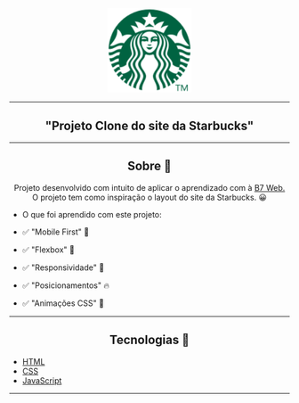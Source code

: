 <p align="center">
      <img src="/Assets/images/starbucks-nav-logo.svg" width="30%" alt="Awax Logo"/>
</p>

---

<h2 align="center">"Projeto Clone do site da Starbucks"</h1>

---

<h2 align="center">Sobre 📖</h2>

   <p align="center">
      Projeto desenvolvido com intuito  de aplicar o aprendizado com à <a href="https://b7web.com.br/fullstack/">B7 Web.</a><br>
      O projeto tem como inspiração o layout do site da Starbucks. 😀<br>
   </p>

- O que foi aprendido com este projeto:

- ✅ "Mobile First" 💪
- ✅ "Flexbox" 👀
- ✅ "Responsividade" 📌
- ✅ "Posicionamentos" 🔥
- ✅ "Animações CSS" 🚀

---

<h2 align="center">Tecnologias 🚀</h2>

- [HTML](https://html.com/)
- [CSS](https://developer.mozilla.org/pt-BR/docs/Web/CSS)
- [JavaScript](https://www.javascript.com/)

---
